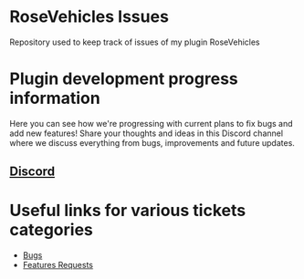 # RoseVehicles Issues
Repository used to keep track of issues of my plugin RoseVehicles

# Plugin development progress information 

Here you can see how we're progressing with current plans to fix bugs and add new features! 
Share your thoughts and ideas in this Discord channel where we discuss everything from bugs, improvements and future updates.
## [Discord](https://discord.gg/)

# Useful links for various tickets categories
- [Bugs](https://github.com/EmSockz/Issues-RoseVehicles/issues?q=is%3Aissue+is%3Aopen+label%3A"bug")
- [Features Requests](https://github.com/EmSockz/Issues-RoseVehicles/issues?q=is%3Aissue+is%3Aopen+label%3A"enhancement")
